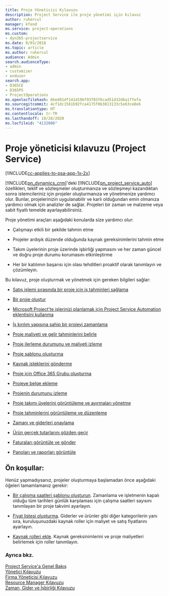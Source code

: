 ```yaml
---
title: Proje Yöneticisi Kılavuzu
description: Project Service ile proje yönetimi için kılavuz
author: ruhercul
manager: kfend
ms.service: project-operations
ms.custom:
- dyn365-projectservice
ms.date: 8/03/2018
ms.topic: article
ms.author: ruhercul
audience: Admin
search.audienceType:
- admin
- customizer
- enduser
search.app:
- D365CE
- D365PS
- ProjectOperations
ms.openlocfilehash: 6bed91df141d19bf93703f6cad51432d6a1ffefa
ms.sourcegitcommit: 4cf1dc1561b92fca4175f0b3813133c5e63ce8e6
ms.translationtype: HT
ms.contentlocale: tr-TR
ms.lasthandoff: 10/28/2020
ms.locfileid: "4132086"
---
```

# <a name="project-manager-guide-project-service"></a>Proje yöneticisi kılavuzu (Project Service)

[!INCLUDE[cc-applies-to-psa-app-1x-2x](../includes/cc-applies-to-psa-app-1x-2x.md)]

[!INCLUDE[pn_dynamics_crm](../includes/pn-dynamics-crm.md)]'deki [!INCLUDE[pn_project_service_auto](../includes/pn-project-service-auto.md)] özellikleri, teklif ve sözleşmeler oluşturmanıza ve sözleşmeyi kazandıktan sonra istemcileriniz için projeler oluşturmanıza ve yönetmenize yardımcı olur. Bunlar, projelerinizin uygulanabilir ve karlı olduğundan emin olmanıza yardımcı olmak için analizler de sağlar. Projeleri bir zaman ve malzeme veya sabit fiyatlı temelde ayarlayabilirsiniz.  
  
 Proje yönetimi araçları aşağıdaki konularda size yardımcı olur:  
  
-   Çalışmayı etkili bir şekilde tahmin etme  
  
-   Projeler ardışık düzende olduğunda kaynak gereksinimlerini tahmin etme  
  
-   Takım üyelerinin proje üzerinde işbirliği yapmasını ve her zaman güncel ve doğru proje durumu korumasını etkinleştirme  
  
-   Her bir katılımın başarısı için olası tehditleri proaktif olarak tanımlayın ve çözümleyin.  
  
Bu kılavuz, proje oluşturmak ve yönetmek için gereken bilgileri sağlar:  
  
-   [Satış işlemi sırasında bir proje için iş tahminleri sağlama](../psa/provide-estimates-project-during-sales-process.md)  
  
-   [Bir proje oluştur](../psa/create-project.md)  
  
-   [Microsoft Project'te işlerinizi planlamak için Project Service Automation eklentisini kullanma](../psa/add-plan-work-microsoft-project.md)  
  
-   [İş kırılım yapısına sahip bir projeyi zamanlama](../psa/schedule-project-work-breakdown-structure.md)  
  
-   [Proje maliyeti ve gelir tahminlerini belirle](../psa/determine-project-cost-revenue-estimates.md)  
  
-   [Proje ilerleme durumunu ve maliyeti izleme](../psa/track-project-progress-cost.md)  
  
-   [Proje şablonu oluşturma](../psa/create-project-template.md)  
  
-   [Kaynak isteklerini gönderme](../psa/submit-resource-requests.md)  
  
-   [Proje için Office 365 Grubu oluşturma](../psa/create-office-365-group-project.md)  
  
-   [Projeye belge ekleme](../psa/add-documents-project.md)  
  
-   [Projenin durumunu izleme](../psa/track-project-status.md)  
  
-   [Proje takımı üyelerini görüntüleme ve ayırmaları yönetme](../psa/view-project-team-members-manage-bookings.md)  
  
-   [Proje tahminlerini görüntüleme ve düzenleme](../psa/view-edit-project-estimates.md)  
  
-   [Zamanı ve giderleri onaylama](../psa/approve-time-expenses.md)  
  
-   [Ürün gerçek tutarlarını gözden geçir](../psa/review-project-actuals.md)  
  
-   [Faturaları görüntüle ve gönder](../psa/view-send-invoices.md)  
  
-   [Panoları ve raporları görüntüle](../psa/view-dashboards-reports.md)  
  
## <a name="prerequisites"></a>Ön koşullar:  
 Henüz yapmadıysanız, projeler oluşturmaya başlamadan önce aşağıdaki öğeleri tamamlamanız gerekir:  
  
-   [Bir çalışma saatleri şablonu oluşturun](../psa/create-work-hours-template.md). Zamanlama ve işletmenin kapalı olduğu tüm tarihleri günlük karşılaması için çalışma saatleri sayısını tanımlayan bir proje takvimi ayarlayın.  
  
-   [Fiyat listesi oluşturma](../psa/create-price-list.md). Giderler ve ürünler gibi diğer kategorilerin yanı sıra, kuruluşunuzdaki kaynak roller için maliyet ve satış fiyatlarını ayarlayın.  
  
-   [Kaynak rolleri ekle](../psa/add-resource-roles.md). Kaynak gereksinimlerini ve proje maliyetleri belirlemek için roller tanımlayın.  
  
### <a name="see-also"></a>Ayrıca bkz.  
 [Project Service'a Genel Bakış](../psa/overview.md)   
 [Yönetici Kılavuzu](../psa/admin-guide.md)   
 [Firma Yöneticisi Kılavuzu](../psa/account-manager-guide.md)   
 [Resource Manager Kılavuzu](../psa/resource-manager-guide.md)   
 [Zaman, Gider ve İşbirliği Kılavuzu](../psa/time-expense-collaboration-guide.md)

